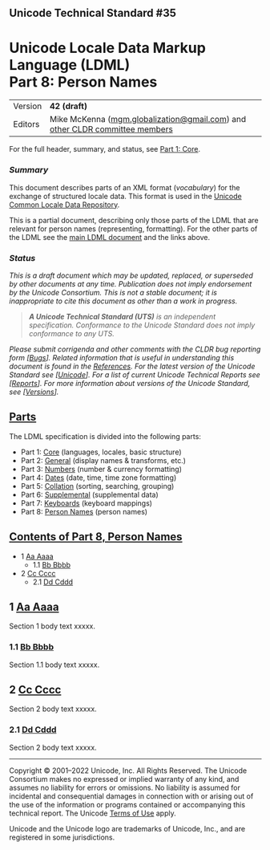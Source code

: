 ## Unicode Technical Standard #35

# Unicode Locale Data Markup Language (LDML)<br/>Part 8: Person Names

<!-- HTML: no header -->
<table><tbody>
 <tr><td>Version</td><td><b>42 (draft)</b></td></tr>
<tr><td>Editors</td><td>Mike McKenna (<a href="mailto:mgm.globalization@gmail.com">mgm.globalization@gmail.com</a>) and <a href="tr35.md#Acknowledgments">other CLDR committee members</a></td></tr>
</tbody></table>

For the full header, summary, and status, see [Part 1: Core](tr35.md).

### _Summary_

This document describes parts of an XML format (_vocabulary_) for the exchange of structured locale data. This format is used in the [Unicode Common Locale Data Repository](https://unicode.org/cldr/).

This is a partial document, describing only those parts of the LDML that are relevant for person names (representing, formatting). For the other parts of the LDML see the [main LDML document](tr35.md) and the links above.

### _Status_

_This is a draft document which may be updated, replaced, or superseded by other documents at any time. Publication does not imply endorsement by the Unicode Consortium. This is not a stable document; it is inappropriate to cite this document as other than a work in progress._

[_This document has been reviewed by Unicode members and other interested parties, and has been approved for publication by the Unicode Consortium. This is a stable document and may be used as reference material or cited as a normative reference by other specifications._]: # 

> _**A Unicode Technical Standard (UTS)** is an independent specification. Conformance to the Unicode Standard does not imply conformance to any UTS._

_Please submit corrigenda and other comments with the CLDR bug reporting form [[Bugs](tr35.md#Bugs)]. Related information that is useful in understanding this document is found in the [References](tr35.md#References). For the latest version of the Unicode Standard see [[Unicode](tr35.md#Unicode)]. For a list of current Unicode Technical Reports see [[Reports](tr35.md#Reports)]. For more information about versions of the Unicode Standard, see [[Versions](tr35.md#Versions)]._

## <a name="Parts" href="#Parts">Parts</a>

The LDML specification is divided into the following parts:

*   Part 1: [Core](tr35.md#Contents) (languages, locales, basic structure)
*   Part 2: [General](tr35-general.md#Contents) (display names & transforms, etc.)
*   Part 3: [Numbers](tr35-numbers.md#Contents) (number & currency formatting)
*   Part 4: [Dates](tr35-dates.md#Contents) (date, time, time zone formatting)
*   Part 5: [Collation](tr35-collation.md#Contents) (sorting, searching, grouping)
*   Part 6: [Supplemental](tr35-info.md#Contents) (supplemental data)
*   Part 7: [Keyboards](tr35-keyboards.md#Contents) (keyboard mappings)
*   Part 8: [Person Names](tr35-personNames.md#Contents) (person names)

## <a name="Contents" href="#Contents">Contents of Part 8, Person Names</a>

* 1 [Aa Aaaa](#AaAaaa)
  * 1.1 [Bb Bbbb](#BbBbbb)
* 2 [Cc Cccc](#CcCccc)
  * 2.1 [Dd Cddd](#DdDddd)

## 1 <a name="AaAaaa" href="#AaAaaa">Aa Aaaa</a>

Section 1 body text xxxxx.

### 1.1 <a name="BbBbbb" href="#BbBbbb">Bb Bbbb</a>

Section 1.1 body text xxxxx.

## 2 <a name="CcCccc" href="#CcCccc">Cc Cccc</a>

Section 2 body text xxxxx.

### 2.1 <a name="DdDddd" href="#DdDddd">Dd Cddd</a>

Section 2 body text xxxxx.

* * *

Copyright © 2001–2022 Unicode, Inc. All Rights Reserved. The Unicode Consortium makes no expressed or implied warranty of any kind, and assumes no liability for errors or omissions. No liability is assumed for incidental and consequential damages in connection with or arising out of the use of the information or programs contained or accompanying this technical report. The Unicode [Terms of Use](https://unicode.org/copyright.html) apply.

Unicode and the Unicode logo are trademarks of Unicode, Inc., and are registered in some jurisdictions.
